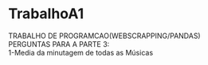 # TrabalhoA1
TRABALHO DE PROGRAMCAO(WEBSCRAPPING/PANDAS)                                                                                                                                                 
PERGUNTAS PARA A PARTE 3:                                                                                                                                                                 
1-Media da minutagem de todas as Músicas
